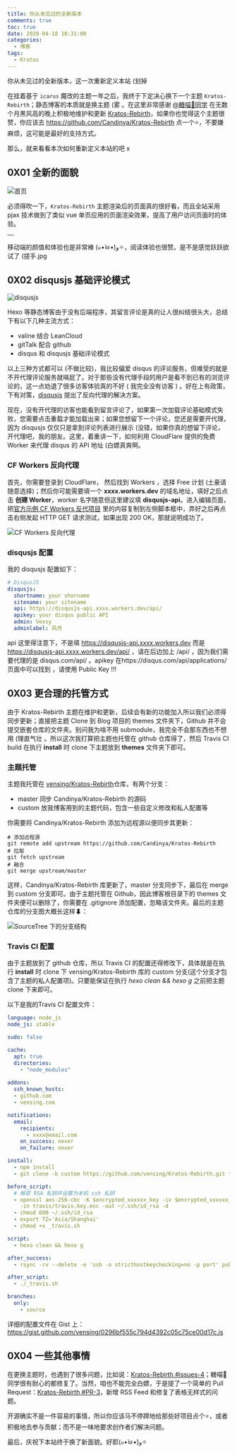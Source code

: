 ```yaml
---
title: 你从未见过的全新版本
comments: true
toc: true
date: 2020-04-18 10:31:00
categories:
  - 博客
tags:
  - Kratos
---
```


你从未见过的全新版本，这一次重新定义本站 (划掉 

<!-- more--> 

在挂着基于 `icarus` 魔改的主题一年之后，我终于下定决心换下一个主题 `Kratos-Rebirth`；静态博客的本质就是换主题 (雾 。在这里非常感谢 [@糖喵🍭同学](https://candinya.com/) 在无数个月黑风高的晚上积极地维护和更新  [Kratos-Rebirth](https://github.com/Candinya/Kratos-Rebirth)，如果你也觉得这个主题很赞，你应该去  https://github.com/Candinya/Kratos-Rebirth 点一个⭐，不要嫌麻烦，这可能是最好的支持方式。

那么，就来看看本次如何重新定义本站的吧 x 

## 0X01 全新的面貌

![首页](https://i.loli.net/2020/04/18/agbkYHThGBAdnt4.png)


必须得吹一下，`Kratos-Rebirth` 主题渲染后的页面真的很好看，而且全站采用 pjax 技术做到了类似 vue 单页应用的页面渲染效果，提高了用户访问页面时的体验。

<img src="https://i.loli.net/2020/04/18/5ZeynDRVbHWl6Iv.png" alt="移动端" style="zoom:25%;" />

移动端的颜值和体验也是非常棒 (๑•̀ㅂ•́)و✧，阅读体验也很赞。是不是感觉跃跃欲试了 (搓手.jpg


##  0X02  disqusjs 基础评论模式

![disqusjs](https://i.loli.net/2020/04/18/NVJDU6rwI5kSGCi.png)

Hexo 等静态博客由于没有后端程序，其留言评论是真的让人很纠结很头大，总结下有以下几种主流方式：

- valine 结合 LeanCloud 
- gitTalk 配合 github
- disqus 和 disqusjs 基础评论模式

以上三种方式都可以 (不做比较)，我比较偏爱 disqus 的评论服务，但难受的就是不开代理评论服务就嗝屁了。对于那些没有代理手段的用户是看不到已有的浏览评论的，这一点劝退了很多访客体验真的不好 ( 我完全没有访客 )  。好在上有政策，下有对策，[disqusjs](https://github.com/SukkaW/DisqusJS) 提出了反向代理的解决方案。


现在，没有开代理的访客也能看到留言评论了，如果第一次加载评论基础模式失败，您需要点击重载才能加载出来；如果您想留下一个评论，您还是需要开代理，因为 disqusjs 仅仅只是拿到评论列表进行展示 (没错，如果你真的想留下评论，开代理吧，我的朋友。这里，着重讲一下，如何利用 CloudFlare 提供的免费 Worker 来代理 disqus 的 API 地址 (白嫖真爽啊。 

### CF Workers 反向代理

首先，你需要登录到 CloudFlare， 然后找到 Workers ，选择 Free 计划 (土豪请随意选择)；然后你可能需要填一个  **xxxx.workers.dev** 的域名地址，填好之后点击 **创建 Worker**，worker 名字随意但这里建议填 **disqusjs-api**。进入编辑页面，把[官方示例 CF Workers 反代项目](https://github.com/idawnlight/disqusjs-proxy-cloudflare-workers/blob/master/worker.js ) 里的内容复制到左侧脚本框中，弄好之后再点击右侧发起 HTTP GET 请求测试，如果出现 200 OK，那就说明成功了。 

![CF Workers 反向代理](https://i.loli.net/2020/04/18/U9fgABpsERmihkt.png)

### disqusjs 配置

我的 disqusjs 配置如下：

```yml
# DisqusJS
disqusjs:
  shortname: your shorname
  sitename: your sitename
  api: https://disqusjs-api.xxxx.workers.dev/api/
  apikey: your disqus public API
  admin: Vexsy
  adminlabel: 风月
```
api 这里得注意下，不是填 https://disqusjs-api.xxxx.workers.dev  而是 https://disqusjs-api.xxxx.workers.dev/api/ ，请在后边加上 /api/ ，因为我们需要代理的是 disqus.com/api/ 。apikey 在https://disqus.com/api/applications/ 页面中可以找到 ，请使用 Public Key !!!

## 0X03  更合理的托管方式

由于 Kratos-Rebirth 主题在维护和更新，后续会有新的功能加入所以我们必须得同步更新；直接把主题 Clone 到 Blog 项目的 themes 文件夹下，Github 并不会提交嵌套仓库的文件夹。别问我为啥不用 submodule，我完全不会那东西也不想用 (理直气壮 。所以这次我打算把主题也托管在 github 仓库得了，然后 Travis CI build 在执行 **install** 时 clone 下主题放到 **themes**  文件夹下即可。


### 主题托管

主题我托管在 [vensing/Kratos-Rebirth](https://github.com/vensing/Kratos-Rebirth)仓库，有两个分支：

- master 同步 Candinya/Kratos-Rebirth 的源码
- custom 放我博客用到的主题代码，包含一些自定义修改和私人配置等

你需要将 Candinya/Kratos-Rebirth 添加为远程源以便同步其更新：
```shell 
# 添加远程源
git remote add upstream https://github.com/Candinya/Kratos-Rebirth
# 拉取
git fetch upstream 
# 融合
git merge upstream/master
```
这样，Candinya/Kratos-Rebirth 库更新了，master 分支同步下，最后在 merge 到 custom 分支即可。由于主题托管在 Github，因此博客根目录下的 themes 文件夹便可以删除了，你需要在 .gitignore 添加配置，忽略该文件夹。最后的主题仓库的分支图大概长这样⬇：

![SourceTree 下的分支结构](https://i.loli.net/2020/04/18/R97WFHiOhSCsyfU.png)

### Travis CI 配置

由于主题放到了 github 仓库，所以 Travis CI 的配置还得修改下，具体就是在执行 **install** 时 clone 下 vensing/Kratos-Rebirth 库的 custom 分支(这个分支才包含了主题的私人配置项)。只要能保证在执行 *hexo clean && hexo g*  之前把主题 clone 下来即可。

以下是我的Travis CI 配置文件：

```yml
language: node_js
node_js: stable 

sudo: false

cache:
  apt: true
  directories:
    - "node_modules"
 
addons:
  ssh_known_hosts:
  - github.com
  - vensing.com

notifications:
  email:
    recipients:
      - xxxx@xmail.com
    on_success: never
    on_failure: never

install:
  - npm install
  - git clone -b custom https://github.com/vensing/Kratos-Rebirth.git themes/Kratos-Rebirth

before_script:
  # 解密 RSA 私钥并设置为本机 ssh 私钥
  - openssl aes-256-cbc -K $encrypted_xxxxxx_key -iv $encrypted_xxxxxx_iv 
    -in travis/travis.key.enc -out ~/.ssh/id_rsa -d
  - chmod 600 ~/.ssh/id_rsa
  - export TZ='Asia/Shanghai'
  - chmod +x _travis.sh

script:
  - hexo clean && hexo g

after_success:
  - rsync -rv --delete -e 'ssh -o stricthostkeychecking=no -p port' public/ root@yoursite:/www

after_script:
  - ./_travis.sh

branches:
  only:
    - source

```

详细的配置文件在 Gist 上：https://gist.github.com/vensing/0296bf555c794d4392c05c75ce00d17c.js

## 0X04 一些其他事情

在更换主题时，也遇到了很多问题，比如说：[Kratos-Rebirth #issues-4](https://github.com/Candinya/Kratos-Rebirth/issues/4)；糖喵🍭同学很有耐心的都修复了。当然，咱也不能完全白嫖，于是提了一个简单的 Pull Request：[Kratos-Rebirth #PR-3](https://github.com/Candinya/Kratos-Rebirth/pull/3)，新增 RSS Feed 和修复了表格无样式的问题。

开源确实不是一件容易的事情，所以你应该马不停蹄地给那些好项目点个⭐，或者积极地去参与贡献；而不是一味地要求创作者们解决问题。


最后，庆祝下本站终于换了新面貌。好耶(๑•̀ㅂ•́)و✧

